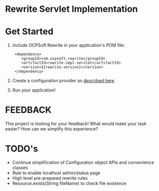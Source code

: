 Rewrite Servlet Implementation
=================================================

Get Started
==========

1. Include OCPSoft Rewrite in your application's POM file:

        <dependency>
           <groupId>com.ocpsoft.rewrite</groupId>
           <artifactId>rewrite-impl-servlet</artifactId>
           <version>${rewrite.version}</version>
        </dependency>

2. Create a configuration provider as [described here](https://github.com/ocpsoft/rewrite)

3. Run your application!

FEEDBACK
========

This project is looking for your feedback! What would make your task easier? How can we simplify this experience?

TODO's
======

 * Continue simplification of Configuration object APIs and convenience classes
 * Rule to enable localhost admin/status page
 * High level pre-prepared rewrite rules
 * Resource.exists(String fileName) to check file existence
